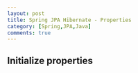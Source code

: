 ```yaml
---
layout: post
title: Spring JPA Hibernate - Properties
category: [Spring,JPA,Java]
comments: true
---
```


## Initialize properties

